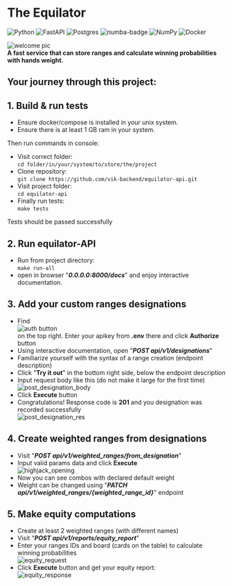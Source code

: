 # The Equilator

![Python](https://img.shields.io/badge/python-3670A0?style=for-the-badge&logo=python&logoColor=ffdd54)
![FastAPI](https://img.shields.io/badge/FastAPI-005571?style=for-the-badge&logo=fastapi)
![Postgres](https://img.shields.io/badge/postgres-%23316192.svg?style=for-the-badge&logo=postgresql&logoColor=white)
![numba-badge](https://github.com/vik-backend/equilator-api/blob/readme-edition/static/numba_grey_small.jpg?raw=true) 
![NumPy](https://img.shields.io/badge/numpy-%23013243.svg?style=for-the-badge&logo=numpy&logoColor=white)
![Docker](https://img.shields.io/badge/docker-%230db7ed.svg?style=for-the-badge&logo=docker&logoColor=white)

![welcome pic](https://github.com/vik-backend/equilator-api/blob/readme-edition/static/shouldIwin.jpg?raw=true)  
**A fast service that can store ranges and calculate winning probabilities with hands weight.**

## Your journey through this project:
## 1. Build & run tests
 - Ensure docker/compose is installed in your unix system.  
 - Ensure there is at least 1 GB ram in your system.  
  
  Then run commands in console:
 - Visit correct folder:  
  `cd folder/in/your/system/to/store/the/project`  
 - Clone repository:  
  `git clone https://github.com/vik-backend/equilator-api.git`  
 - Visit project folder:  
  `cd equilator-api`  
 - Finally run tests:  
  `make tests`  

  Tests should be passed successfully

## 2. Run equilator-API 
 - Run from project directory:  
  `make run-all`  
 - open in browser "***0.0.0.0:8000/docs***"  and enjoy interactive documentation.

## 3. Add your custom ranges designations
 - Find  
  ![auth button](https://github.com/vik-backend/equilator-api/blob/readme-edition/static/authorize_button.png?raw=true)  
  on the top right. Enter your apikey from **.env** there and click **Authorize** button
 - Using interactive documentation, open "***POST api/v1/designations***"
 - Familiarize yourself with the syntax of a range creation (endpoint description)
 - Click "**Try it out**" in the bottom right side, below the endpoint description
 - Input request body like this (do not make it large for the first time)  
    ![post_designation_body](https://github.com/vik-backend/equilator-api/blob/readme-edition/static/post_designation_body.png?raw=true)  
 - Click **Execute** button  
 - Congratulations! Response code is **201** and you designation was recorded successfully  
    ![post_designation_res](https://github.com/vik-backend/equilator-api/blob/readme-edition/static/post_designation_res.png?raw=true)  

## 4. Create weighted ranges from designations
 - Visit "***POST api/v1/weighted_ranges/from_designation***"
 - Input valid params data and click **Execute**  
  ![highjack_opening](https://github.com/vik-backend/equilator-api/blob/readme-edition/static/highjack_opening.png?raw=true)  
 - Now you can see combos with declared default weight  
 - Weight can be changed using "***PATCH api/v1/weighted_ranges/{weighted_range_id}***" endpoint

## 5. Make equity computations
 - Create at least 2 weighted ranges (with different names)
 - Visit "***POST api/v1/reports/equity_report***"
 - Enter your ranges IDs and board (cards on the table) to calculate winning probabilities  
    ![equity_request](https://github.com/vik-backend/equilator-api/blob/readme-edition/static/equity_request.png?raw=true)  
 - Click **Execute** button and get your equity report:  
  ![equity_response](https://github.com/vik-backend/equilator-api/blob/readme-edition/static/equity_response.png?raw=true)  

